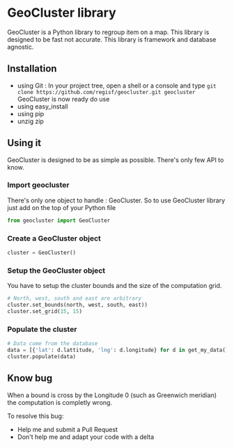 GeoCluster library
==================

GeoCluster is a Python library to regroup item on a map. This library is designed to be fast not accurate.
This library is framework and database agnostic.


Installation
------------

* using Git : In your project tree, open a shell or a console and type 
`git clone https://github.com/regisf/geocluster.git geocluster` GeoCluster is now ready do use 
* using easy_install
* using pip
* unzig zip

Using it
--------

GeoCluster is designed to be as simple as possible. There's only few API to know. 

### Import geocluster

There's only one object to handle : GeoCluster. So to use GeoCluster library just add on the top of your Python
file 

```python
from geocluster import GeoCluster
```

### Create a GeoCluster object

```python
cluster = GeoCluster()
```

### Setup the GeoCluster object

You have to setup the cluster bounds and the size of the computation grid.
 
```python
# North, west, south and east are arbitrary
cluster.set_bounds(north, west, south, east))
cluster.set_grid(15, 15)
```

### Populate the cluster

```python
# Data come from the database
data = [{'lat': d.lattitude, 'lng': d.longitude} for d in get_my_data()]
cluster.populate(data)
```

Know bug
--------

When a bound is cross by the Longitude 0 (such as Greenwich meridian) the computation is completly wrong.

To resolve this bug:

* Help me and submit a Pull Request
* Don't help me and adapt your code with a delta

